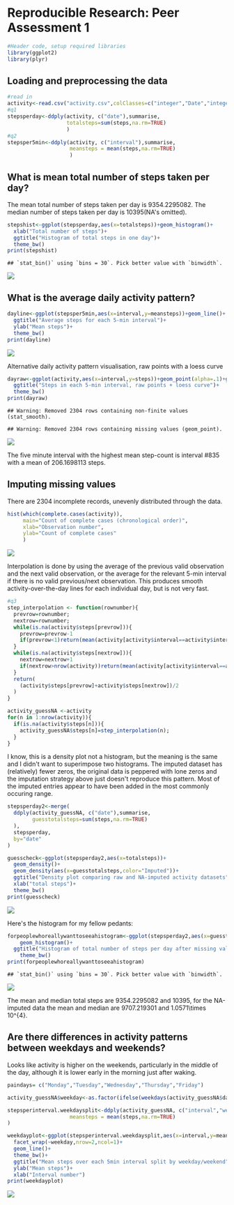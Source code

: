 # Reproducible Research: Peer Assessment 1


```r
#Header code, setup required libraries
library(ggplot2)
library(plyr)
```

## Loading and preprocessing the data

```r
#read in
activity<-read.csv("activity.csv",colClasses=c("integer","Date","integer"))
#q1
stepsperday<-ddply(activity, c("date"),summarise,
                   totalsteps=sum(steps,na.rm=TRUE)
                   )
#q2
stepsper5min<-ddply(activity, c("interval"),summarise,
                    meansteps = mean(steps,na.rm=TRUE)
                    )
```

## What is mean total number of steps taken per day?

The mean total number of steps taken per day is 9354.2295082.  The median number of steps taken per day is 10395(NA's omitted).


```r
stepshist<-ggplot(stepsperday,aes(x=totalsteps))+geom_histogram()+
  xlab("Total number of steps")+
  ggtitle("Histogram of total steps in one day")+
  theme_bw()
print(stepshist)
```

```
## `stat_bin()` using `bins = 30`. Pick better value with `binwidth`.
```

![](PA1_template_files/figure-html/stepshist-1.png)

## What is the average daily activity pattern?

```r
dayline<-ggplot(stepsper5min,aes(x=interval,y=meansteps))+geom_line()+
  ggtitle("Average steps for each 5-min interval")+
  ylab("Mean steps")+
  theme_bw()
print(dayline)
```

![](PA1_template_files/figure-html/daypattern-1.png)

Alternative daily activity pattern visualisation, raw points with a loess curve


```r
dayraw<-ggplot(activity,aes(x=interval,y=steps))+geom_point(alpha=.1)+geom_smooth()+
  ggtitle("Steps in each 5-min interval, raw points + loess curve")+
  theme_bw()
print(dayraw)
```

```
## Warning: Removed 2304 rows containing non-finite values (stat_smooth).
```

```
## Warning: Removed 2304 rows containing missing values (geom_point).
```

![](PA1_template_files/figure-html/altdaypattern-1.png)

The five minute interval with the highest mean step-count is interval #835 with a mean of 206.1698113 steps.  

## Imputing missing values

There are 2304 incomplete records, unevenly distributed through the data.


```r
hist(which(complete.cases(activity)),
     main="Count of complete cases (chronological order)",
     xlab="Observation number",
     ylab="Count of complete cases"
     )
```

![](PA1_template_files/figure-html/histincomplete-1.png)
 
Interpolation is done by using the average of the previous valid observation and the next valid observation, or the average for the relevant 5-min interval if there is no valid previous/next observation. This produces smooth activity-over-the-day lines for each individual day, but is not very fast.
 

```r
#q3
step_interpolation <- function(rownumber){
  prevrow=rownumber;
  nextrow=rownumber;
  while(is.na(activity$steps[prevrow])){
    prevrow=prevrow-1
    if(prevrow<1)return(mean(activity[activity$interval==activity$interval[rownumber],"steps"],na.rm=TRUE))
  }
  while(is.na(activity$steps[nextrow])){
    nextrow=nextrow+1
    if(nextrow>nrow(activity))return(mean(activity[activity$interval==activity$interval[rownumber],"steps"],na.rm=TRUE))
  }
  return(
    (activity$steps[prevrow]+activity$steps[nextrow])/2
  )
}

activity_guessNA <-activity
for(n in 1:nrow(activity)){
  if(is.na(activity$steps[n])){
    activity_guessNA$steps[n]=step_interpolation(n);
  }
}
```

I know, this is a density plot not a histogram, but the meaning is the same and I didn't want to superimpose two histograms. The imputed dataset has (relatively) fewer zeros, the original data is peppered with lone zeros and the imputation strategy above just doesn't reproduce this pattern. Most of the imputed entries appear to have been added in the most commonly occuring range.


```r
stepsperday2<-merge(
  ddply(activity_guessNA, c("date"),summarise,
        guesstotalsteps=sum(steps,na.rm=TRUE)
  ),
  stepsperday,
  by="date"
)

guesscheck<-ggplot(stepsperday2,aes(x=totalsteps))+
  geom_density()+
  geom_density(aes(x=guesstotalsteps,color="Imputed"))+
  ggtitle("Density plot comparing raw and NA-imputed activity datasets")+
  xlab("total steps")+
  theme_bw()
print(guesscheck)
```

![](PA1_template_files/figure-html/guesscompare-1.png)

Here's the histogram for my fellow pedants:

```r
forpeoplewhoreallywanttoseeahistogram<-ggplot(stepsperday2,aes(x=guesstotalsteps))+
    geom_histogram()+
  ggtitle("Histogram of total number of steps per day after missing values imputed")+
    theme_bw()
print(forpeoplewhoreallywanttoseeahistogram)
```

```
## `stat_bin()` using `bins = 30`. Pick better value with `binwidth`.
```

![](PA1_template_files/figure-html/imputedhist-1.png)

The mean and median total steps are 9354.2295082 and 10395, for the NA-imputed data the mean and median are  9707.219301 and 1.0571\times 10^{4}. 

## Are there differences in activity patterns between weekdays and weekends?

Looks like activity is higher on the weekends, particularly in the middle of the day, although it is lower early in the morning just after waking.


```r
paindays= c("Monday","Tuesday","Wednesday","Thursday","Friday")

activity_guessNA$weekday<-as.factor(ifelse(weekdays(activity_guessNA$date)%in%paindays,"weekday","weekend"))

stepsperinterval.weekdaysplit<-ddply(activity_guessNA, c("interval","weekday"),summarise,
                    meansteps = mean(steps,na.rm=TRUE)
)

weekdayplot<-ggplot(stepsperinterval.weekdaysplit,aes(x=interval,y=meansteps))+
  facet_wrap(~weekday,nrow=2,ncol=1)+
  geom_line()+
  theme_bw()+
  ggtitle("Mean steps over each 5min interval split by weekday/weekend")+
  ylab("Mean steps")+
  xlab("Interval number")
print(weekdayplot)
```

![](PA1_template_files/figure-html/weekends-1.png)
